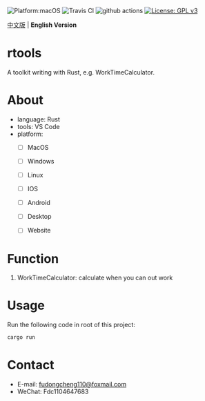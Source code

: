![Platform:macOS](https://img.shields.io/badge/platform-macOS-lightgreen)
![Travis CI](https://app.travis-ci.com/Fadegentle/rtools.svg?branch=main)
![github actions](https://github.com/Fadegentle/rtools/blob/main/.github/workflows/github-action-ci-rtools.yml/badge.svg)
[![License: GPL v3](https://img.shields.io/badge/License-GPL%20v3-blue.svg)](http://www.gnu.org/licenses/gpl-3.0)

 [中文版](README.md) | **English Version**

# rtools
A toolkit writing with Rust, e.g. WorkTimeCalculator.

# About
- language: Rust
- tools: VS Code
- platform:
  - [ ] MacOS
  - [ ] Windows
  - [ ] Linux
  - [ ] IOS
  - [ ] Android
  - [ ] Desktop
  - [ ] Website


# Function
1. WorkTimeCalculator: calculate when you can out work

# Usage
Run the following code in root of this project:
```bash
cargo run
```

# Contact
- E-mail: fudongcheng110@foxmail.com
- WeChat: Fdc1104647683